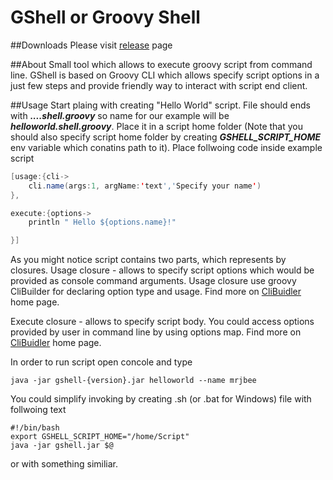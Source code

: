GShell or Groovy Shell
======
##Downloads
Please visit [release](https://github.com/mrjbee/gshell/releases) page

##About
Small tool which allows to execute groovy script from command line. GShell is based on Groovy CLI which 
allows specify script options in a just few steps and provide friendly way to interact with script end client.

##Usage
Start plaing with creating "Hello World" script. File should ends with ___....shell.groovy___  so name for
our example will be ___helloworld.shell.groovy___. Place it in a script home folder (Note that you should also 
specify script home folder by creating ___GSHELL_SCRIPT_HOME___ env variable which conatins path to it). Place
follwoing code inside example script

```java
[usage:{cli->
    cli.name(args:1, argName:'text','Specify your name')
},

execute:{options->
    println " Hello ${options.name}!"

}]

```
As you might notice script contains two parts, which represents by closures. Usage closure - allows to specify script 
options which would be provided as console command arguments. Usage closure use groovy CliBuilder for declaring 
option type and usage. Find more on [CliBuidler](http://groovy.codehaus.org/Groovy+CLI) home page.

Execute closure - allows to specify script body. You could access options provided by user in command line by using
options map. Find more on [CliBuidler](http://groovy.codehaus.org/Groovy+CLI) home page.

In order to run script open concole and type

```
java -jar gshell-{version}.jar helloworld --name mrjbee 

```
You could simplify invoking by creating .sh (or .bat for Windows) file with follwoing text

```
#!/bin/bash
export GSHELL_SCRIPT_HOME="/home/Script"
java -jar gshell.jar $@
```

or with something similiar.

